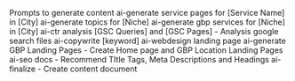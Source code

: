Prompts to generate content
ai-generate service pages for [Service Name] in [City]
ai-generate topics for [Niche]
ai-generate gbp services for [Niche] in [City]
ai-ctr analysis [GSC Queries] and [GSC Pages] - Analysis google search files
ai-copywrite [keyword]
ai-webdesign landing page 
ai-generate GBP Landing Pages - Create Home page and GBP Location Landing Pages
ai-seo docs - Recommend TItle Tags, Meta Descriptions and Headings
ai-finalize - Create content document
